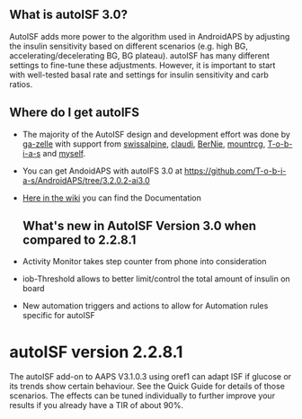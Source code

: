 ## What is autoISF 3.0?
AutoISF adds more power to the algorithm used in AndroidAPS by adjusting the insulin sensitivity based on different scenarios (e.g. high BG,
accelerating/decelerating BG, BG plateau). autoISF has many different settings to fine-tune these adjustments.
However, it is important to start with well-tested basal rate and settings for insulin sensitivity and carb ratios.

## Where do I get autoIFS
* The majority of the AutoISF design and development effort was done by [ga-zelle](https://github.com/ga-zelle) with support from
  [swissalpine](https://github.com/swissalpine), [claudi](https://github.com/lutzlukesch),
  [BerNie](https://github.com/bherpichb), [mountrcg](https://github.com/mountrcg), [T-o-b-i-a-s](https://github.com/T-o-b-i-a-s) and [myself](https://github.com/blaqone).

* You can get AndoidAPS with autoIFS 3.0 at https://github.com/T-o-b-i-a-s/AndroidAPS/tree/3.2.0.2-ai3.0
* [Here in the wiki](https://github.com/blaqone/autoISF/wiki) you can find the Documentation

  ## What's new in AutoISF Version 3.0 when compared to 2.2.8.1
* Activity Monitor takes step counter from phone into consideration
* iob-Threshold allows to better limit/control the total amount of insulin on board
* New automation triggers and actions to allow for Automation rules specific for autoISF
  
# autoISF version 2.2.8.1
The autoISF add-on to AAPS V3.1.0.3 using oref1 can adapt ISF if glucose or its trends show certain behaviour. See the Quick Guide for details of those scenarios. The effects can be tuned individually to further improve your results if you already have a TIR of about 90%.
